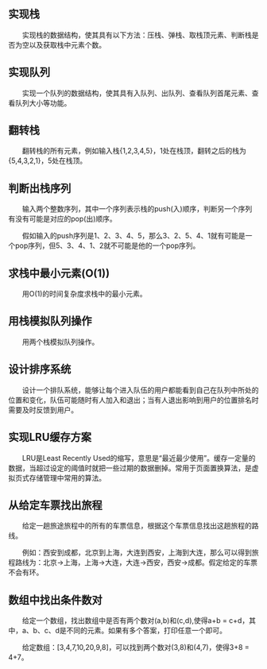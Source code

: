 ## 实现栈

&emsp;&emsp;实现栈的数据结构，使其具有以下方法：压栈、弹栈、取栈顶元素、判断栈是否为空以及获取栈中元素个数。



## 实现队列

&emsp;&emsp;实现一个队列的数据结构，使其具有入队列、出队列、查看队列首尾元素、查看队列大小等功能。



## 翻转栈

&emsp;&emsp;翻转栈的所有元素，例如输入栈{1,2,3,4,5}，1处在栈顶，翻转之后的栈为{5,4,3,2,1}，5处在栈顶。



## 判断出栈序列

&emsp;&emsp;输入两个整数序列，其中一个序列表示栈的push(入)顺序，判断另一个序列有没有可能是对应的pop(出)顺序。

&emsp;&emsp;假如输入的push序列是1、2、3、4、5，那么3、2、5、4、1就有可能是一个pop序列，但5、3、4、1、2就不可能是他的一个pop序列。



## 求栈中最小元素(O(1))

&emsp;&emsp;用O(1)的时间复杂度求栈中的最小元素。



## 用栈模拟队列操作

&emsp;&emsp;用两个栈模拟队列操作。



## 设计排序系统

&emsp;&emsp;设计一个排队系统，能够让每个进入队伍的用户都能看到自己在队列中所处的位置和变化，队伍可能随时有人加入和退出；当有人退出影响到用户的位置排名时需要及时反馈到用户。



## 实现LRU缓存方案

&emsp;&emsp;LRU是Least Recently Used的缩写，意思是“最近最少使用”。缓存一定量的数据，当超过设定的阈值时就把一些过期的数据删掉。常用于页面置换算法，是虚拟页式存储管理中常用的算法。



## 从给定车票找出旅程

&emsp;&emsp;给定一趟旅途旅程中的所有的车票信息，根据这个车票信息找出这趟旅程的路线。

&emsp;&emsp;例如：西安到成都，北京到上海，大连到西安，上海到大连，那么可以得到旅程路线为：北京->上海，上海->大连，大连->西安，西安->成都。假定给定的车票不会有环。



## 数组中找出条件数对

&emsp;&emsp;给定一个数组，找出数组中是否有两个数对(a,b)和(c,d),使得a+b = c+d，其中，a、b、c、d是不同的元素。如果有多个答案，打印任意一个即可。

&emsp;&emsp;给定数组：[3,4,7,10,20,9,8]，可以找到两个数对(3,8)和(4,7)，使得3+8 = 4+7。